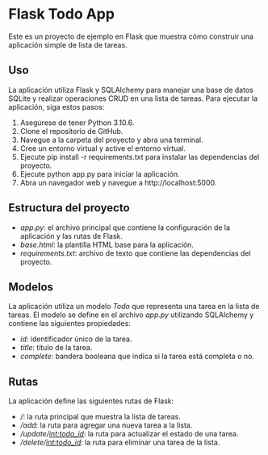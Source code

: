 # Flask Todo App
Este es un proyecto de ejemplo en Flask que muestra cómo construir una aplicación simple de lista de tareas.

## Uso
La aplicación utiliza Flask y SQLAlchemy para manejar una base de datos SQLite y realizar operaciones CRUD en una lista de tareas. Para ejecutar la aplicación, siga estos pasos:

1. Asegúrese de tener Python 3.10.6.
2. Clone el repositorio de GitHub.
3. Navegue a la carpeta del proyecto y abra una terminal.
4. Cree un entorno virtual y active el entorno virtual.
5. Ejecute pip install -r requirements.txt para instalar las dependencias del proyecto.
6. Ejecute python app.py para iniciar la aplicación.
7. Abra un navegador web y navegue a http://localhost:5000.

## Estructura del proyecto
- *app.py*: el archivo principal que contiene la configuración de la aplicación y las rutas de Flask.
- *base.html*: la plantilla HTML base para la aplicación.
- *requirements.txt*: archivo de texto que contiene las dependencias del proyecto.

## Modelos
La aplicación utiliza un modelo *Todo* que representa una tarea en la lista de tareas. El modelo se define en el archivo *app.py* utilizando SQLAlchemy y contiene las siguientes propiedades:

* *id*: identificador único de la tarea.
* *title*: título de la tarea.
* *complete*: bandera booleana que indica si la tarea está completa o no.

## Rutas
La aplicación define las siguientes rutas de Flask:

* */*: la ruta principal que muestra la lista de tareas.
* */add*: la ruta para agregar una nueva tarea a la lista.
* */update/<int:todo_id>*: la ruta para actualizar el estado de una tarea.
* */delete/<int:todo_id>*: la ruta para eliminar una tarea de la lista.
